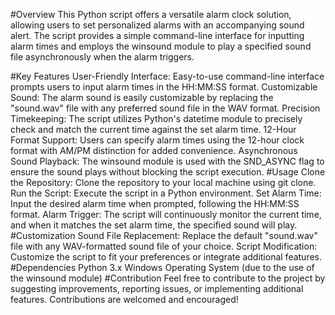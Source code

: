 #Overview
This Python script offers a versatile alarm clock solution, allowing users to set personalized alarms with an accompanying sound alert. The script provides a simple command-line interface for inputting alarm times and employs the winsound module to play a specified sound file asynchronously when the alarm triggers.

#Key Features
User-Friendly Interface: Easy-to-use command-line interface prompts users to input alarm times in the HH:MM:SS format.
Customizable Sound: The alarm sound is easily customizable by replacing the "sound.wav" file with any preferred sound file in the WAV format.
Precision Timekeeping: The script utilizes Python's datetime module to precisely check and match the current time against the set alarm time.
12-Hour Format Support: Users can specify alarm times using the 12-hour clock format with AM/PM distinction for added convenience.
Asynchronous Sound Playback: The winsound module is used with the SND_ASYNC flag to ensure the sound plays without blocking the script execution.
#Usage
Clone the Repository: Clone the repository to your local machine using git clone.
Run the Script: Execute the script in a Python environment.
Set Alarm Time: Input the desired alarm time when prompted, following the HH:MM:SS format.
Alarm Trigger: The script will continuously monitor the current time, and when it matches the set alarm time, the specified sound will play.
#Customization
Sound File Replacement: Replace the default "sound.wav" file with any WAV-formatted sound file of your choice.
Script Modification: Customize the script to fit your preferences or integrate additional features.
#Dependencies
Python 3.x
Windows Operating System (due to the use of the winsound module)
#Contribution
Feel free to contribute to the project by suggesting improvements, reporting issues, or implementing additional features. Contributions are welcomed and encouraged!

